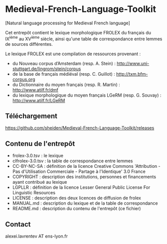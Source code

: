 # Medieval-French-Language-Toolkit
[Natural language processing for Medieval French language]

Cet entrepôt contient le lexique morphologique FROLEX du français du IX<sup>ième</sup> au XV<sup>ième</sup> siècle, ainsi qu'une table de correspondance entre lemmes de sources différentes.

Le lexique FROLEX est une compilation de ressources provenant :

- du Nouveau corpus d’Amsterdam (resp. A. Stein) : http://www.uni-stuttgart.de/lingrom/stein/corpus 
- de la base de français médiéval (resp. C. Guillot) : http://txm.bfm-corpus.org 
- du Dictionnaire du moyen français (resp. R. Martin) : http://www.atilf.fr/dmf 
- du lexique morphologique du moyen français LGeRM (resp. G. Souvay) : http://www.atilf.fr/LGeRM


## Téléchargement

https://github.com/sheiden/Medieval-French-Language-Toolkit/releases

## Contenu de l'entrepôt

- frolex-3.0.tsv : le lexique
- clfrolex-3.0.tsv : la table de correspondance entre lemmes
- CC-BY-NC-SA : définition de la licence Creative Commons
  'Attribution - Pas d'Utilisation Commerciale - Partage à
  l'Identique' 3.0 France
- COPYRIGHT : description des institutions, personnes et
  financements ayant contribué au lexique
- LGPLLR : définition de la licence Lesser General Public License
  For Linguistic Resources
- LICENSE : description des deux licences de diffusion de frolex
- MANUAL.md : description du lexique et de la table de correspondance
- README.md : description du contenu de l'entrepôt (ce fichier)

## Contact

alexei.lavrentev AT ens-lyon.fr
